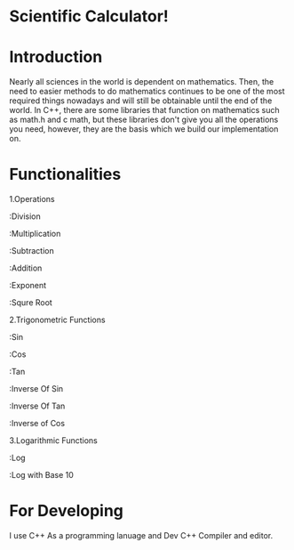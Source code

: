 # Scientific Calculator!


# Introduction

Nearly all sciences in the world is dependent on mathematics. Then, the need to easier methods to do mathematics continues to be one of the most required things nowadays and will still be obtainable until the end of the world. 
In C++, there are some libraries that function on mathematics such as math.h and c math, but these libraries don't give you all the operations you need, however, they are the basis which we build our implementation on.

# Functionalities
 
 1.Operations
 
   :Division
   
   :Multiplication
   
   :Subtraction
   
   :Addition
   
   :Exponent
   
   :Squre Root
   
 2.Trigonometric Functions
 
   :Sin
   
   :Cos
   
   :Tan
   
   :Inverse Of Sin
   
   :Inverse Of Tan
   
   :Inverse of Cos
   
 3.Logarithmic Functions
 
   :Log
   
   :Log with Base 10
   
# For Developing 

I use C++ As a programming lanuage and Dev C++ Compiler and editor.
 


